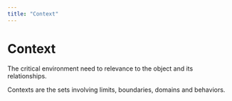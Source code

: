 ```yaml
---
title: "Context"
---
```


# Context

The critical environment need to relevance to the object and its relationships.

Contexts are the sets involving limits, boundaries, domains and behaviors.
